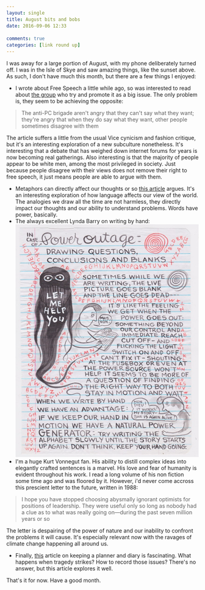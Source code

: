 ```yaml
---  
layout: single  
title: August bits and bobs  
date: 2016-09-06 12:33  
  
comments: true  
categories: [link round up]  
---  
```

I was away for a large portion of August, with my phone deliberately turned off. I was in the Isle of Skye and saw amazing things, like the sunset above. As such, I don't have much this month, but there are a few things I enjoyed:  

* I wrote about Free Speech a little while ago, so was interested to read about <a href="http://www.vice.com/en_uk/read/young-british-heritage-society-launch">the group</a> who try and promote it as a big issue. The only problem is, they seem to be achieving the opposite:  
<!--more-->  

> The anti-PC brigade aren't angry that they can't say what they want; they're angry that when they do say what they want, other people sometimes disagree with them  

The article suffers a little from the usual Vice cynicism and fashion critique, but it's an interesting exploration of a new subculture nonetheless. It's interesting that a debate that has weighed down internet forums for years is now becoming real gatherings. Also interesting is that the majority of people appear to be white men, among the most privileged in society. Just because people disagree with their views does not remove their right to free speech, it just means people are able to argue with them.  

* Metaphors can directly affect our thoughts or so <a href="http://www.economist.com/blogs/prospero/2016/07/language-and-thought?utm_content=buffer58609&amp;utm_medium=social&amp;utm_source=facebook.com&amp;utm_campaign=buffer">this article</a> argues. It's an interesting exploration of how language affects our view of the world. The analogies we draw all the time are not harmless, they directly impact our thoughts and our ability to understand problems. Words have power, basically.  
* The always excellent Lynda Barry on writing by hand:  
<img src="/assets/images/articles/lyndabarry.jpg" class="responsive"><br>  
* I'm a huge Kurt Vonnegut fan. His ability to distill complex ideas into elegantly crafted sentences is a marvel. His love and fear of humanity is evident throughout his work. I read a long volume of his non fiction some time ago and was floored by it. However, i'd never come accross this prescient letter to the future, written in 1988:  

> I hope you have stopped choosing abysmally ignorant optimists for positions of leadership. They were useful only so long as nobody had a clue as to what was really going on—during the past seven million years or so  

The letter is despairing of the power of nature and our inability to confront the problems it will cause. It's especially relevant now with the ravages of climate change happening all around us.  

* Finally, <a href="http://buff.ly/2auaaDh">this</a> article on keeping a planner and diary is fascinating. What happens when tragedy strikes? How to record those issues? There's no answer, but this article explores it well.  

That's it for now. Have a good month.  
